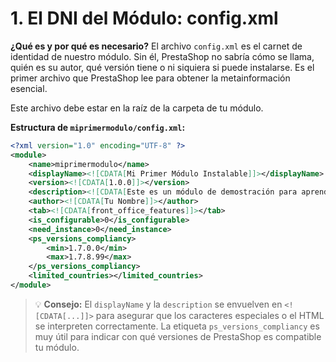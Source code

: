 # 1. El DNI del Módulo: config.xml

**¿Qué es y por qué es necesario?** El archivo `config.xml` es el carnet de identidad de nuestro módulo. Sin él, PrestaShop no sabría cómo se llama, quién es su autor, qué versión tiene o ni siquiera si puede instalarse. Es el primer archivo que PrestaShop lee para obtener la metainformación esencial.

Este archivo debe estar en la raíz de la carpeta de tu módulo.

**Estructura de `miprimermodulo/config.xml`:**

```xml
<?xml version="1.0" encoding="UTF-8" ?>
<module>
    <name>miprimermodulo</name>
    <displayName><![CDATA[Mi Primer Módulo Instalable]]></displayName>
    <version><![CDATA[1.0.0]]></version>
    <description><![CDATA[Este es un módulo de demostración para aprender sobre Hooks.]]></description>
    <author><![CDATA[Tu Nombre]]></author>
    <tab><![CDATA[front_office_features]]></tab>
    <is_configurable>0</is_configurable>
    <need_instance>0</need_instance>
    <ps_versions_compliancy>
        <min>1.7.0.0</min>
        <max>1.7.8.99</max>
    </ps_versions_compliancy>
    <limited_countries></limited_countries>
</module>
```

> 💡 **Consejo:** El `displayName` y la `description` se envuelven en `<![CDATA[...]]>` para asegurar que los caracteres especiales o el HTML se interpreten correctamente. La etiqueta `ps_versions_compliancy` es muy útil para indicar con qué versiones de PrestaShop es compatible tu módulo.
